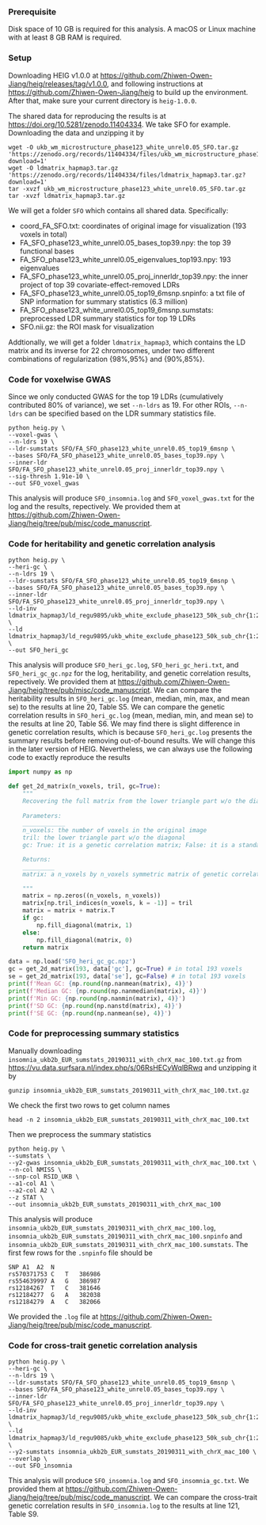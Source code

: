 ### Prerequisite

Disk space of 10 GB is required for this analysis. A macOS or Linux machine with at least 8 GB RAM is required.

### Setup

Downloading HEIG v1.0.0 at https://github.com/Zhiwen-Owen-Jiang/heig/releases/tag/v1.0.0, and following instructions at https://github.com/Zhiwen-Owen-Jiang/heig to build up the environment. After that, make sure your current directory is `heig-1.0.0`. 

The shared data for reproducing the results is at https://doi.org/10.5281/zenodo.11404334. We take SFO for example. Downloading the data and unzipping it by

```
wget -O ukb_wm_microstructure_phase123_white_unrel0.05_SFO.tar.gz 'https://zenodo.org/records/11404334/files/ukb_wm_microstructure_phase123_white_unrel0.05_SFO.tar.gz?download=1'
wget -O ldmatrix_hapmap3.tar.gz 'https://zenodo.org/records/11404334/files/ldmatrix_hapmap3.tar.gz?download=1'
tar -xvzf ukb_wm_microstructure_phase123_white_unrel0.05_SFO.tar.gz
tar -xvzf ldmatrix_hapmap3.tar.gz
```

We will get a folder `SFO` which contains all shared data. Specifically:

- coord_FA_SFO.txt: coordinates of original image for visualization (193 voxels in total)
- FA_SFO_phase123_white_unrel0.05_bases_top39.npy: the top 39 functional bases
- FA_SFO_phase123_white_unrel0.05_eigenvalues_top193.npy: 193 eigenvalues 
- FA_SFO_phase123_white_unrel0.05_proj_innerldr_top39.npy: the inner project of top 39 covariate-effect-removed LDRs
- FA_SFO_phase123_white_unrel0.05_top19_6msnp.snpinfo: a txt file of SNP information for summary statistics (6.3 million)
- FA_SFO_phase123_white_unrel0.05_top19_6msnp.sumstats: preprocessed LDR summary statistics for top 19 LDRs
- SFO.nii.gz: the ROI mask for visualization

Addtionally, we will get a folder `ldmatrix_hapmap3`, which contains the LD matrix and its inverse for 22 chromosomes, under two different combinations of regularization {98%,95%} and {90%,85%}.

### Code for voxelwise GWAS

Since we only conducted GWAS for the top 19 LDRs (cumulatively contributed 80% of variance), we set `--n-ldrs` as 19. For other ROIs, `--n-ldrs` can be specified based on the LDR summary statistics file.

```
python heig.py \
--voxel-gwas \
--n-ldrs 19 \
--ldr-sumstats SFO/FA_SFO_phase123_white_unrel0.05_top19_6msnp \
--bases SFO/FA_SFO_phase123_white_unrel0.05_bases_top39.npy \
--inner-ldr SFO/FA_SFO_phase123_white_unrel0.05_proj_innerldr_top39.npy \
--sig-thresh 1.91e-10 \
--out SFO_voxel_gwas
```

This analysis will produce `SFO_insomnia.log` and `SFO_voxel_gwas.txt` for the log and the results, repectively. We provided them at https://github.com/Zhiwen-Owen-Jiang/heig/tree/pub/misc/code_manuscript.

### Code for heritability and genetic correlation analysis

```
python heig.py \
--heri-gc \
--n-ldrs 19 \
--ldr-sumstats SFO/FA_SFO_phase123_white_unrel0.05_top19_6msnp \
--bases SFO/FA_SFO_phase123_white_unrel0.05_bases_top39.npy \
--inner-ldr SFO/FA_SFO_phase123_white_unrel0.05_proj_innerldr_top39.npy \
--ld-inv ldmatrix_hapmap3/ld_regu9895/ukb_white_exclude_phase123_50k_sub_chr{1:22}_unrel_ld_inv_prop95 \
--ld ldmatrix_hapmap3/ld_regu9895/ukb_white_exclude_phase123_50k_sub_chr{1:22}_unrel_ld_prop98 \
--out SFO_heri_gc
```

This analysis will produce `SFO_heri_gc.log`, `SFO_heri_gc_heri.txt`, and `SFO_heri_gc_gc.npz` for the log, heritability, and genetic correlation results, repectively. We provided them at https://github.com/Zhiwen-Owen-Jiang/heig/tree/pub/misc/code_manuscript. We can compare the heritability results in `SFO_heri_gc.log` (mean, median, min, max, and mean se) to the results at line 20, Table S5. We can compare the genetic correlation results in `SFO_heri_gc.log` (mean, median, min, and mean se) to the results at line 20, Table S6. We may find there is slight difference in genetic correlation results, which is because `SFO_heri_gc.log` presents the summary results before removing out-of-bound results. We will change this in the later version of HEIG. Nevertheless, we can always use the following code to exactly reproduce the results

```python
import numpy as np

def get_2d_matrix(n_voxels, tril, gc=True):
    """
    Recovering the full matrix from the lower triangle part w/o the diagonal
    
    Parameters:
    ____________
    n_voxels: the number of voxels in the original image
    tril: the lower triangle part w/o the diagonal
    gc: True: it is a genetic correlation matrix; False: it is a standard error matrix

    Returns:
    _________
    matrix: a n_voxels by n_voxels symmetric matrix of genetic correlation between voxels

    """
    matrix = np.zeros((n_voxels, n_voxels))
    matrix[np.tril_indices(n_voxels, k = -1)] = tril
    matrix = matrix + matrix.T
    if gc:
        np.fill_diagonal(matrix, 1)
    else:
        np.fill_diagonal(matrix, 0)
    return matrix

data = np.load('SFO_heri_gc_gc.npz')
gc = get_2d_matrix(193, data['gc'], gc=True) # in total 193 voxels
se = get_2d_matrix(193, data['se'], gc=False) # in total 193 voxels
print(f'Mean GC: {np.round(np.nanmean(matrix), 4)}')
print(f'Median GC: {np.round(np.nanmedian(matrix), 4)}')
print(f'Min GC: {np.round(np.nanmin(matrix), 4)}')
print(f'SD GC: {np.round(np.nanstd(matrix), 4)}')
print(f'SE GC: {np.round(np.nanmean(se), 4)}')
```

### Code for preprocessing summary statistics

Manually downloading `insomnia_ukb2b_EUR_sumstats_20190311_with_chrX_mac_100.txt.gz` from https://vu.data.surfsara.nl/index.php/s/06RsHECyWqlBRwq and unzipping it by

```
gunzip insomnia_ukb2b_EUR_sumstats_20190311_with_chrX_mac_100.txt.gz
```

We check the first two rows to get column names

```
head -n 2 insomnia_ukb2b_EUR_sumstats_20190311_with_chrX_mac_100.txt
```
Then we preprocess the summary statistics

```
python heig.py \
--sumstats \
--y2-gwas insomnia_ukb2b_EUR_sumstats_20190311_with_chrX_mac_100.txt \
--n-col NMISS \
--snp-col RSID_UKB \
--a1-col A1 \
--a2-col A2 \
--z STAT \
--out insomnia_ukb2b_EUR_sumstats_20190311_with_chrX_mac_100
```

This analysis will produce `insomnia_ukb2b_EUR_sumstats_20190311_with_chrX_mac_100.log`, `insomnia_ukb2b_EUR_sumstats_20190311_with_chrX_mac_100.snpinfo` and `insomnia_ukb2b_EUR_sumstats_20190311_with_chrX_mac_100.sumstats`. The first few rows for the `.snpinfo` file should be 

```
SNP A1  A2  N
rs570371753 C   T   386986
rs554639997 A   G   386987
rs12184267  T   C   381646
rs12184277  G   A   382038
rs12184279  A   C   382066
```
We provided the `.log` file at https://github.com/Zhiwen-Owen-Jiang/heig/tree/pub/misc/code_manuscript.

### Code for cross-trait genetic correlation analysis

```
python heig.py \
--heri-gc \
--n-ldrs 19 \
--ldr-sumstats SFO/FA_SFO_phase123_white_unrel0.05_top19_6msnp \
--bases SFO/FA_SFO_phase123_white_unrel0.05_bases_top39.npy \
--inner-ldr SFO/FA_SFO_phase123_white_unrel0.05_proj_innerldr_top39.npy \
--ld-inv ldmatrix_hapmap3/ld_regu9085/ukb_white_exclude_phase123_50k_sub_chr{1:22}_unrel_ld_inv_prop85 \
--ld ldmatrix_hapmap3/ld_regu9085/ukb_white_exclude_phase123_50k_sub_chr{1:22}_unrel_ld_prop90 \
--y2-sumstats insomnia_ukb2b_EUR_sumstats_20190311_with_chrX_mac_100 \
--overlap \
--out SFO_insomnia
```

This analysis will produce `SFO_insomnia.log` and `SFO_insomnia_gc.txt`. We provided them at https://github.com/Zhiwen-Owen-Jiang/heig/tree/pub/misc/code_manuscript. We can compare the cross-trait genetic correlation results in `SFO_insomnia.log` to the results at line 121, Table S9.